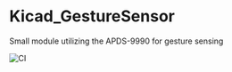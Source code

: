 # Kicad_GestureSensor
Small module utilizing the APDS-9990 for gesture sensing

![CI](https://github.com/adegenaar/Kicad_GestureSensor/workflows/CI/badge.svg)
